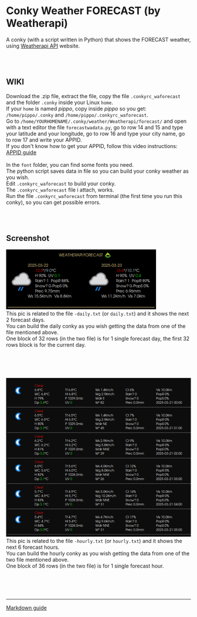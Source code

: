 # Conky Weather FORECAST (by Weatherapi)
 
A conky (with a script written in Python) that shows the FORECAST weather, using [Weatherapi API](https://www.weatherapi.com/) website.<br>

<br>
<br>

## **WIKI**<br>

Download the .zip file, extract the file, copy the file `.conkyrc_waforecast` and the folder `.conky` inside your Linux `home`.<br>
If your `home` is named *pippo*, copy inside *pippo* so you get: `/home/pippo/.conky` and `/home/pippo/.conkyrc_waforecast`.<br>
Go to `/home/YOURHOMENAME/.conky/weather/Weatherapi/forecast/` and open with a text editor the file `forecastwadata.py`, go to row 14 and 15 and type your latitude and your longitude, go to row 16 and type your city name, go to row 17 and write your APPID.<br>
If you don't know how to get your APPID, follow this video instructions: [APPID guide](https://youtu.be/FgRy3O12DKo?si=rF_3Zoh0NZox_qXP&t=103)<br>
<br>
In the `font` folder, you can find some fonts you need.<br>
The python script saves data in file so you can build your conky weather as you wish.<br>
Edit `.conkyrc_waforecast` to build your conky.<br>
The `.conkyrc_waforecast` file i attach, works.<br>
Run the file `.conkyrc_waforecast` from terminal (the first time you run this conky), so you can get possible errors. 




<br>
<br>

## Screenshot

![](https://github.com/TheHeadlessOfficial/weather_forecastWA/blob/main/.conky/docs/screenshot.png)<br>
This pic is related to the file `-daily.txt` (or `daily.txt`)  and it shows the next 2 forecast days.<br>
You can build the daily conky as you wish getting the data from one of the file mentioned above.<br>
One block of 32 rows (in the two file) is for 1 single forecast day, the first 32 rows block is for the current day.<br>
<br>
<br>
<br>
<br>

![](https://github.com/TheHeadlessOfficial/weather_forecastWA/blob/main/.conky/docs/screenshot2.png)<br>
This pic is related to the file `-hourly.txt` (or `hourly.txt`) and it shows the next 6 forecast hours.<br>
You can build the hourly conky as you wish getting the data from one of the two file mentioned above.<br>
One block of 36 rows (in the two file) is for 1 single forecast hour.<br>
<br>
<br>
<br>
<br>

---
[Markdown guide](https://docs.github.com/en/get-started/writing-on-github/getting-started-with-writing-and-formatting-on-github/basic-writing-and-formatting-syntax)


